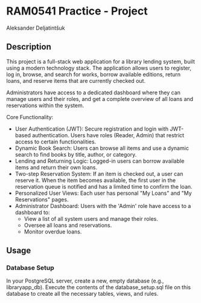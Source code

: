 # RAM0541 Practice - Project
Aleksander Deljatintšuk

## Description
This project is a full-stack web application for a library lending system, built using a modern technology stack. The application allows users to register, log in, browse, and search for works, borrow available editions, return loans, and reserve items that are currently checked out.

Administrators have access to a dedicated dashboard where they can manage users and their roles, and get a complete overview of all loans and reservations within the system.

Core Functionality:

* User Authentication (JWT): Secure registration and login with JWT-based authentication. Users have roles (Reader, Admin) that restrict access to certain functionalities.
* Dynamic Book Search: Users can browse all items and use a dynamic search to find books by title, author, or category.
* Lending and Returning Logic: Logged-in users can borrow available items and return their own loans.
* Two-step Reservation System: If an item is checked out, a user can reserve it. When the item becomes available, the first user in the reservation queue is notified and has a limited time to confirm the loan.
* Personalized User Views: Each user has personal "My Loans" and "My Reservations" pages.
* Administrator Dashboard: Users with the 'Admin' role have access to a dashboard to:
    * View a list of all system users and manage their roles.
    * Oversee all loans and reservations.
    * Monitor overdue loans.

## Usage

### Database Setup
In your PostgreSQL server, create a new, empty database (e.g., libraryapp_db).
Execute the contents of the database_setup.sql file on this database to create all the necessary tables, views, and rules.

